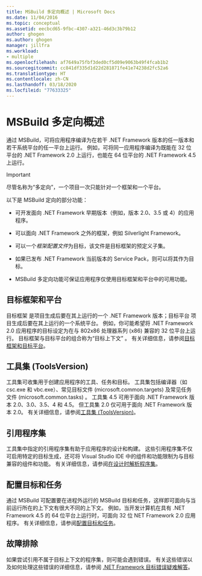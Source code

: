 ```yaml
---
title: MSBuild 多定向概述 | Microsoft Docs
ms.date: 11/04/2016
ms.topic: conceptual
ms.assetid: eecbcd65-9fbc-4307-a321-46d3c3b79b12
author: ghogen
ms.author: ghogen
manager: jillfra
ms.workload:
- multiple
ms.openlocfilehash: af7649a75fbf3ded0cf5d09e9063b49f4fcab1b2
ms.sourcegitcommit: cc841df335d1d22d281871fe41e74238d2fc52a6
ms.translationtype: HT
ms.contentlocale: zh-CN
ms.lasthandoff: 03/18/2020
ms.locfileid: "77633325"
---
```

# <a name="msbuild-multitargeting-overview"></a>MSBuild 多定向概述

通过 MSBuild，可将应用程序编译为在若干 .NET Framework 版本的任一版本和若干系统平台的任一平台上运行。 例如，可将同一应用程序编译为既能在 32 位平台的 .NET Framework 2.0 上运行，也能在 64 位平台的 .NET Framework 4.5 上运行。

> [!IMPORTANT]
> 尽管名称为“多定向”，一个项目一次只能针对一个框架和一个平台。

 以下是 MSBuild 定向的部分功能：

- 可开发面向 .NET Framework 早期版本（例如，版本 2.0、3.5 或 4）的应用程序。

- 可以面向 .NET Framework 之外的框架，例如 Silverlight Framework。

- 可以一个*框架配置文件*为目标，该文件是目标框架的预定义子集。

- 如果已发布 .NET Framework 当前版本的 Service Pack，则可以将其作为目标。

- MSBuild 多定向功能可保证应用程序仅使用目标框架和平台中的可用功能。

## <a name="target-framework-and-platform"></a>目标框架和平台

 目标框架  是项目生成后要在其上运行的一个 .NET Framework 版本；目标平台  项目生成后要在其上运行的一个系统平台。  例如，你可能希望将 .NET Framework 2.0 应用程序的目标设定为在与 802x86 处理器系列 (x86) 兼容的 32 位平台上运行。 目标框架与目标平台的组合称为“目标上下文”  。 有关详细信息，请参阅[目标框架和目标平台](../msbuild/msbuild-target-framework-and-target-platform.md)。

## <a name="toolset-toolsversion"></a>工具集 (ToolsVersion)

 工具集可收集用于创建应用程序的工具、任务和目标。 工具集包括编译器（如 csc.exe 和 vbc.exe）、常见目标文件 (microsoft.common.targets) 及常见任务文件 (microsoft.common.tasks)     。 工具集 4.5 可用于面向 .NET Framework 版本 2.0、3.0、3.5、4 和 4.5。 但工具集 2.0 仅可用于面向 .NET Framework 版本 2.0。 有关详细信息，请参阅[工具集 (ToolsVersion)](../msbuild/msbuild-toolset-toolsversion.md)。

## <a name="reference-assemblies"></a>引用程序集

 工具集中指定的引用程序集有助于应用程序的设计和构建。 这些引用程序集不仅可启用特定的目标生成，还可将 Visual Studio IDE 中的组件和功能限制为与目标兼容的组件和功能。 有关详细信息，请参阅[在设计时解析程序集](../msbuild/resolving-assemblies-at-design-time.md)。

## <a name="configure-targets-and-tasks"></a>配置目标和任务

 通过 MSBuild 可配置要在进程外运行的 MSBuild 目标和任务，这样即可面向与当前运行所在的上下文有很大不同的上下文。  例如，当开发计算机在具有 .NET Framework 4.5 的 64 位平台上运行时，可面向 32 位 NET Framework 2.0 应用程序。 有关详细信息，请参阅[配置目标和任务](../msbuild/configuring-targets-and-tasks.md)。

## <a name="troubleshooting"></a>故障排除

 如果尝试引用不属于目标上下文的程序集，则可能会遇到错误。 有关这些错误以及如何处理这些错误的详细信息，请参阅 [.NET Framework 目标错误疑难解答](../msbuild/troubleshooting-dotnet-framework-targeting-errors.md)。
